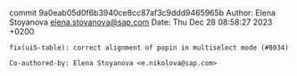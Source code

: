 commit 9a0eab05d0f6b3940ce8cc87af3c9ddd9465965b
Author: Elena Stoyanova <elena.stoyanova@sap.com>
Date:   Thu Dec 28 08:58:27 2023 +0200

    fix(ui5-table): correct alignment of popin in multiselect mode (#8034)
    
    Co-authored-by: Elena Stoyanova <e.nikolova@sap.com>
